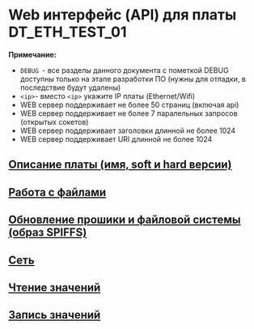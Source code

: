 # Web интерфейс (API) для платы DT_ETH_TEST_01

**Примечание:**

* `DEBUG `- все разделы данного документа с пометкой DEBUG доступны только на этапе разработки ПО (нужны для отладки, в последствие будут удалены)
* `<ip>`- вместо `<ip>` укажите IP платы (Ethernet/Wifi)
* WEB сервер поддерживает не более 50 страниц (включая api)
* WEB сервер поддерживает не более 7 паралельных запросов (открытых сокетов)
* WEB сервер поддерживает заголовки длинной не более 1024
* WEB сервер поддерживает URI длинной не более 1024

## [Описание платы (имя, soft и hard версии)](readme.web.version.md)

## [Работа с файлами](readme.web.files.md)

## [Обновление прошики и файловой системы (образ SPIFFS)](readme.web.fw_spiffs.md)

## [Сеть](readme.web.getnet.md)

## [Чтение значений](readme.web.getvalues.md)

## [Запись значений](readme.web.setvalues.md)
